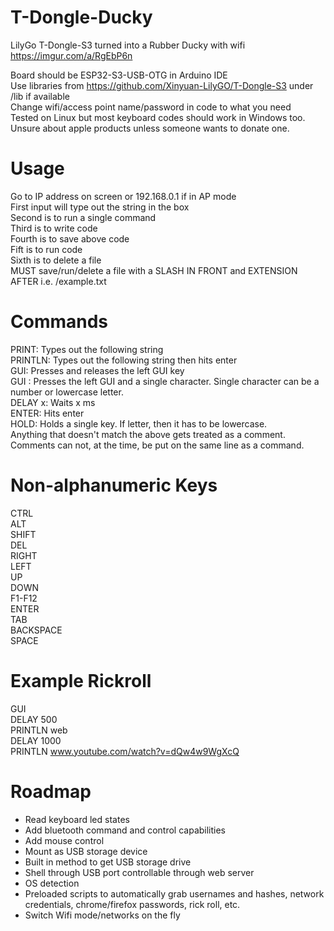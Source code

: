 # T-Dongle-Ducky
LilyGo T-Dongle-S3 turned into a Rubber Ducky with wifi https://imgur.com/a/RgEbP6n  

Board should be ESP32-S3-USB-OTG in Arduino IDE  
Use libraries from https://github.com/Xinyuan-LilyGO/T-Dongle-S3 under /lib if available  
Change wifi/access point name/password in code to what you need  
Tested on Linux but most keyboard codes should work in Windows too. Unsure about apple products unless someone wants to donate one.  

# Usage

Go to IP address on screen or 192.168.0.1 if in AP mode  
First input will type out the string in the box  
Second is to run a single command  
Third is to write code  
Fourth is to save above code  
Fift is to run code  
Sixth is to delete a file  
MUST save/run/delete a file with a SLASH IN FRONT and EXTENSION AFTER i.e. /example.txt  

# Commands 
PRINT: Types out the following string  
PRINTLN: Types out the following string then hits enter  
GUI: Presses and releases the left GUI key  
GUI : Presses the left GUI and a single character. Single character can be a number or lowercase letter.  
DELAY x: Waits x ms  
ENTER: Hits enter  
HOLD: Holds a single key. If letter, then it has to be lowercase.  
Anything that doesn't match the above gets treated as a comment. Comments can not, at the time, be put on the same line as a command.  

# Non-alphanumeric Keys
CTRL  
ALT  
SHIFT  
DEL  
RIGHT  
LEFT  
UP  
DOWN  
F1-F12  
ENTER  
TAB  
BACKSPACE  
SPACE  

# Example Rickroll
GUI  
DELAY 500  
PRINTLN web  
DELAY 1000  
PRINTLN www.youtube.com/watch?v=dQw4w9WgXcQ  

# Roadmap  
- Read keyboard led states  
- Add bluetooth command and control capabilities
- Add mouse control  
- Mount as USB storage device  
- Built in method to get USB storage drive
- Shell through USB port controllable through web server  
- OS detection  
- Preloaded scripts to automatically grab usernames and hashes, network credentials, chrome/firefox passwords, rick roll, etc. 
- Switch Wifi mode/networks on the fly
